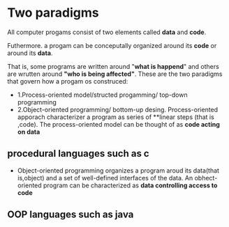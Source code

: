 # Two paradigms
All computer progams consist of two elements called **data** and
**code**.


Futhermore. a progam can be conceputally organized around its **code**
or around its **data**.  


That is, some programs are written around "**what is happend**" and
others are wrutten around **"who is being affected"**.
These are the two paradigms that govern how a progam os construced:
* 1.Process-oriented model/structed progamming/ top-down programming
* 2.Object-oriented programming/ bottom-up desing.
Process-oriented apporach characterizer a program as series of **linear steps
(that is ,code). The process-oriented model can be thought of as
**code acting on data**


## procedural  languages such as c
* Object-oriented programming organizes a program aroud its data(that is,object)
and a set of well-defined interfaces of the data.
An obhect-oriented program can be characterized as **data controlling
access to code**


## OOP languages such as java
